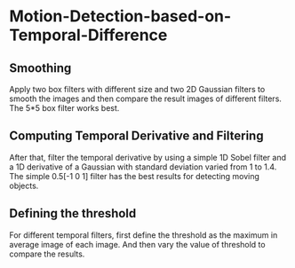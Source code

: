 # Motion-Detection-based-on-Temporal-Difference
## Smoothing
Apply two box filters with different size and two 2D Gaussian filters to smooth the images and then compare the result images of different filters. The 5*5 box filter works best. 
## Computing Temporal Derivative and Filtering
After that, filter the temporal derivative by using a simple 1D Sobel filter and a 1D derivative of a Gaussian with standard deviation varied from 1 to 1.4. The simple 0.5[-1 0 1] filter has the best results for detecting moving objects. 
## Defining the threshold
For different temporal filters, first define the threshold as the maximum in average image of each image. And then vary the value of threshold to compare the results.

